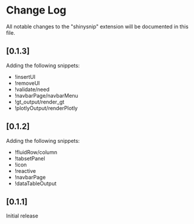# Change Log

All notable changes to the "shinysnip" extension will be documented in this file.



## [0.1.3]

Adding the following snippets: 

+ !insertUI
+ !removeUI
+ !validate/need
+ !navbarPage/navbarMenu
+ !gt_output/render_gt
+ !plotlyOutput/renderPlotly




## [0.1.2]

Adding the following snippets: 

+ !fluidRow/column 
+ !tabsetPanel
+ !icon
+ !reactive
+ !navbarPage
+ !dataTableOutput

## [0.1.1]

Initial release
